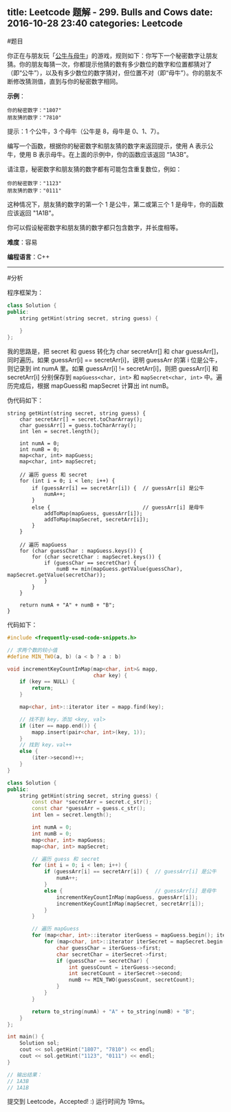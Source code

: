 title: Leetcode 题解 - 299. Bulls and Cows
date: 2016-10-28 23:40
categories: Leetcode
---

#题目

你正在与朋友玩「[公牛与母牛](https://en.wikipedia.org/wiki/Bulls_and_Cows)」的游戏，规则如下：你写下一个秘密数字让朋友猜。你的朋友每猜一次，你都提示他猜的数有多少数位的数字和位置都猜对了（即“公牛”），以及有多少数位的数字猜对，但位置不对（即“母牛”）。你的朋友不断修改猜测值，直到与你的秘密数字相同。

<!-- more -->

**示例**：

    你的秘密数字："1807"
    朋友猜的数字："7810"

提示：1 个公牛，3 个母牛（公牛是 8，母牛是 0、1、7）。

编写一个函数，根据你的秘密数字和朋友猜的数字来返回提示，使用 A 表示公牛，使用 B 表示母牛。在上面的示例中，你的函数应该返回 “1A3B”。

请注意，秘密数字和朋友猜的数字都有可能包含重复数位，例如：

    你的秘密数字："1123"
    朋友猜的数字："0111"

这种情况下，朋友猜的数字的第一个 1 是公牛，第二或第三个 1 是母牛，你的函数应该返回 "1A1B"。

你可以假设秘密数字和朋友猜的数字都只包含数字，并长度相等。

**难度**：容易

**编程语言**：C++

---

#分析

程序框架为：

```cpp
class Solution {
public:
    string getHint(string secret, string guess) {
        
    }
};
```

我的思路是，把 secret 和 guess 转化为 char secretArr[] 和 char guessArr[]，同时遍历。如果 guessArr[i] == secretArr[i]，说明 guessArr 的第 i 位是公牛，则记录到 int numA 里。如果 guessArr[i] != secretArr[i]，则把 guessArr[i] 和 secretArr[i] 分别保存到 `mapGuess<char, int>` 和 `mapSecret<char, int>` 中。遍历完成后，根据 mapGuess和 mapSecret 计算出 int numB。

伪代码如下：

```
string getHint(string secret, string guess) {
    char secretArr[] = secret.toCharArray();
    char guessArr[] = guess.toCharArray();
    int len = secret.length();

    int numA = 0;
    int numB = 0;
    map<char, int> mapGuess;
    map<char, int> mapSecret;

    // 遍历 guess 和 secret
    for (int i = 0; i < len; i++) {
        if (guessArr[i] == secretArr[i]) {  // guessArr[i] 是公牛
            numA++;
        }
        else {                              // guessArr[i] 是母牛
            addToMap(mapGuess, guessArr[i]);
            addToMap(mapSecret, secretArr[i]);
        }
    }

    // 遍历 mapGuess
    for (char guessChar : mapGuess.keys()) {
        for (char secretChar : mapSecret.keys()) {
            if (guessChar == secretChar) {
                numB += min(mapGuess.getValue(guessChar), mapSecret.getValue(secretChar));
            }
        }
    }

    return numA + "A" + numB + "B";
}
```

代码如下：

```cpp
#include <frequently-used-code-snippets.h>

// 求两个数的较小值
#define MIN_TWO(a, b) (a < b ? a : b)

void incrementKeyCountInMap(map<char, int>& mapp,
                            char key) {
    if (key == NULL) {
        return;
    }

    map<char, int>::iterator iter = mapp.find(key);

    // 找不到 key，添加 <key, val>
    if (iter == mapp.end()) {
        mapp.insert(pair<char, int>(key, 1));
    }
    // 找到 key，val++
    else {
        (iter->second)++;
    }
}

class Solution {
public:
    string getHint(string secret, string guess) {
        const char *secretArr = secret.c_str();
        const char *guessArr = guess.c_str();
        int len = secret.length();

        int numA = 0;
        int numB = 0;
        map<char, int> mapGuess;
        map<char, int> mapSecret;

        // 遍历 guess 和 secret
        for (int i = 0; i < len; i++) {
            if (guessArr[i] == secretArr[i]) {  // guessArr[i] 是公牛
                numA++;
            }
            else {                              // guessArr[i] 是母牛
                incrementKeyCountInMap(mapGuess, guessArr[i]);
                incrementKeyCountInMap(mapSecret, secretArr[i]);
            }
        }

        // 遍历 mapGuess
        for (map<char, int>::iterator iterGuess = mapGuess.begin(); iterGuess != mapGuess.end(); iterGuess++) {
            for (map<char, int>::iterator iterSecret = mapSecret.begin(); iterSecret != mapSecret.end(); iterSecret++) {
                char guessChar = iterGuess->first;
                char secretChar = iterSecret->first;
                if (guessChar == secretChar) {
                    int guessCount = iterGuess->second;
                    int secretCount = iterSecret->second;
                    numB += MIN_TWO(guessCount, secretCount);
                }
            }
        }

        return to_string(numA) + "A" + to_string(numB) + "B";
    }
};

int main() {
    Solution sol;
    cout << sol.getHint("1807", "7810") << endl;
    cout << sol.getHint("1123", "0111") << endl;
}

// 输出结果：
// 1A3B
// 1A1B
```

提交到 Leetcode，Accepted! :) 运行时间为 19ms。
